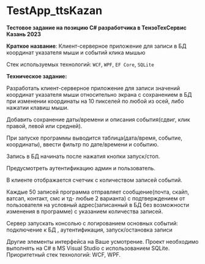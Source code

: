 # TestApp_ttsKazan
**Тестовое задание на позицию C# разработчика в ТензоТехСервис Казань 2023**

**Краткое название**: Клиент-серверное приложение для записи в БД координат указателя мыши и событий клика мышью

Стек используемых технологий: `WCF`, `WPF`, `EF Core`, `SQLite`

**Техническое задание:**

Разработать клиент-серверное приложение для записи значений координат указателя мыши относительно экрана с сохранением в БД при изменении 
координаты на 10 пикселей по любой из осей, либо нажатии клавиш мыши.

Добавить сохранение даты/времени и описания события(сдвиг, клик правой, левой или средней).

При запуске программы выводится таблица(дата/время, событие, координаты), ввести фильтр по дате/времени и событию.

Запись в БД начинать после нажатия кнопки запуск/стоп.

Предусмотреть аутентификацию админ и пользователь.

В клиенте отображается счетчик с количеством записей событий.

Каждые 50 записей программа отправляет сообщение(почта, скайп, ватсап, контакт, смс  и тд- любые 2 варианта) с подтверждением от пользователя
на условный адрес(записанный в БД без возможности изменения в программе) с указанием количества записей.

Сервер запускать консолью с логированием основных событий: 
подключение к БД , 
аутентификация,	
запуск/остановка записи 

Другие элементы интерфейса на Ваше усмотрение. 
Проект необходимо выполнять на C# в MS Visual Studio с использованием SQLite.
Приоритетный стек технологий: WCF, WPF.
